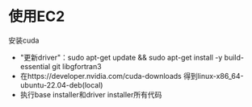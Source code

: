 # 使用EC2
安装cuda
- "更新driver"：sudo apt-get update && sudo apt-get install -y build-essential git libgfortran3
- 在https://developer.nvidia.com/cuda-downloads 得到linux-x86_64-ubuntu-22.04-deb(local)
- 执行base installer和driver installer所有代码